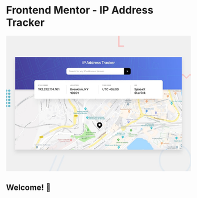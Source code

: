 # Frontend Mentor - IP Address Tracker

![Design preview for the IP Address Tracker coding challenge](./design/desktop-preview.jpg)

## Welcome! 👋